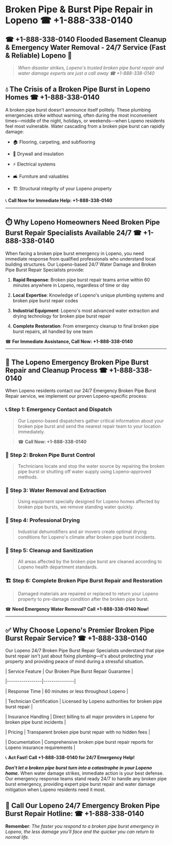# Broken Pipe & Burst Pipe Repair in Lopeno ☎ +1-888-338-0140  
## ☎ +1-888-338-0140 Flooded Basement Cleanup & Emergency Water Removal - 24/7 Service (Fast & Reliable) Lopeno 🚨  

> *When disaster strikes, Lopeno's trusted broken pipe burst repair and water damage experts are just a call away ☎ +1-888-338-0140*  

## 💧 The Crisis of a Broken Pipe Burst in Lopeno Homes ☎ +1-888-338-0140  

A broken pipe burst doesn't announce itself politely. These plumbing emergencies strike without warning, often during the most inconvenient times—middle of the night, holidays, or weekends—when Lopeno residents feel most vulnerable. Water cascading from a broken pipe burst can rapidly damage:  

* 🏠 Flooring, carpeting, and subflooring  
* 🧱 Drywall and insulation  
* ⚡ Electrical systems  
* 🛋️ Furniture and valuables  
* 🏗️ Structural integrity of your Lopeno property  

📞 **Call Now for Immediate Help: +1-888-338-0140**  

---  

## ⏱️ Why Lopeno Homeowners Need Broken Pipe Burst Repair Specialists Available 24/7 ☎ +1-888-338-0140  

When facing a broken pipe burst emergency in Lopeno, you need immediate response from qualified professionals who understand local building structures. Our Lopeno-based 24/7 Water Damage and Broken Pipe Burst Repair Specialists provide:  

1. **Rapid Response**: Broken pipe burst repair teams arrive within 60 minutes anywhere in Lopeno, regardless of time or day  
2. **Local Expertise**: Knowledge of Lopeno's unique plumbing systems and broken pipe burst repair codes  
3. **Industrial Equipment**: Lopeno's most advanced water extraction and drying technology for broken pipe burst repair  
4. **Complete Restoration**: From emergency cleanup to final broken pipe burst repairs, all handled by one team  

☎ **For Immediate Assistance, Call Now: +1-888-338-0140**  

---  

## 🔧 The Lopeno Emergency Broken Pipe Burst Repair and Cleanup Process ☎ +1-888-338-0140  

When Lopeno residents contact our 24/7 Emergency Broken Pipe Burst Repair service, we implement our proven Lopeno-specific process:  

### 📞 Step 1: Emergency Contact and Dispatch  
> Our Lopeno-based dispatchers gather critical information about your broken pipe burst and send the nearest repair team to your location immediately.  
> ☎ **Call Now: +1-888-338-0140**  

### 🚿 Step 2: Broken Pipe Burst Control  
> Technicians locate and stop the water source by repairing the broken pipe burst or shutting off water supply using Lopeno-approved methods.  

### 🌊 Step 3: Water Removal and Extraction  
> Using equipment specially designed for Lopeno homes affected by broken pipe bursts, we remove standing water quickly.  

### 💨 Step 4: Professional Drying  
> Industrial dehumidifiers and air movers create optimal drying conditions for Lopeno's climate after broken pipe burst incidents.  

### 🧼 Step 5: Cleanup and Sanitization  
> All areas affected by the broken pipe burst are cleaned according to Lopeno health department standards.  

### 🏗️ Step 6: Complete Broken Pipe Burst Repair and Restoration  
> Damaged materials are repaired or replaced to return your Lopeno property to pre-damage condition after the broken pipe burst.  

☎ **Need Emergency Water Removal? Call +1-888-338-0140 Now!**  

---  

## ✅ Why Choose Lopeno's Premier Broken Pipe Burst Repair Service? ☎ +1-888-338-0140  

Our Lopeno 24/7 Broken Pipe Burst Repair Specialists understand that pipe burst repair isn't just about fixing plumbing—it's about protecting your property and providing peace of mind during a stressful situation.  

| Service Feature | Our Broken Pipe Burst Repair Guarantee |  
|-----------------|---------------|  
| Response Time | 60 minutes or less throughout Lopeno |  
| Technician Certification | Licensed by Lopeno authorities for broken pipe burst repair |  
| Insurance Handling | Direct billing to all major providers in Lopeno for broken pipe burst incidents |  
| Pricing | Transparent broken pipe burst repair with no hidden fees |  
| Documentation | Comprehensive broken pipe burst repair reports for Lopeno insurance requirements |  

📞 **Act Fast! Call +1-888-338-0140 for 24/7 Emergency Help!**  

***Don't let a broken pipe burst turn into a catastrophe in your Lopeno home.*** When water damage strikes, immediate action is your best defense. Our emergency response teams stand ready 24/7 to handle any broken pipe burst emergency, providing expert pipe burst repair and water damage mitigation when Lopeno residents need it most.  

## 📱 Call Our Lopeno 24/7 Emergency Broken Pipe Burst Repair Hotline: ☎ +1-888-338-0140  

**Remember**: *The faster you respond to a broken pipe burst emergency in Lopeno, the less damage you'll face and the quicker you can return to normal life.*